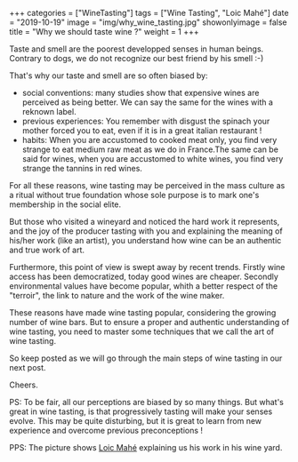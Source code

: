 +++
categories = ["WineTasting"]
tags = ["Wine Tasting", "Loic Mahé"]
date = "2019-10-19"
image = "img/why_wine_tasting.jpg"
showonlyimage = false
title = "Why we should taste wine ?"
weight = 1
+++

Taste and smell are the poorest developped senses in human beings. Contrary to dogs, we do not recognize our best friend by his smell :-)

That's why our taste and smell are so often biased by:

- social conventions: many studies show that expensive wines are perceived as being better. We can say the same for the wines with a reknown label.
- previous experiences: You remember with disgust the spinach your mother forced you to eat, even if it is in a great italian restaurant !
- habits: When you are accustomed to cooked meat only, you find very strange to eat medium raw meat as we do in France.The same can be said for wines, when you are accustomed to white wines, you find very strange the tannins in red wines.

For all these reasons, wine tasting may be perceived in the mass culture as a ritual without true foundation whose sole purpose is to mark one's membership in the social elite.

But those who visited a wineyard and noticed the hard work it represents, and the joy of the producer tasting with you and explaining the meaning of his/her work (like an artist), you understand how wine can be an authentic and true work of art.

Furthermore, this point of view is swept away by recent trends. Firstly wine access has been democratized, today good wines are cheaper. Secondly environmental values have become popular, whith a better respect of the "terroir", the link to nature and the work of the wine maker.

These reasons have made wine tasting popular, considering the growing number of wine bars. But to ensure a proper and authentic understanding of wine tasting, you need to master some techniques that we call the art of wine tasting.

So keep posted as we will go through the main steps of wine tasting in our next post.

Cheers.

PS: To be fair, all our perceptions are biased by so many things. But what's great in wine tasting, is that progressively tasting will make your senses evolve. This may be quite disturbing, but it is great to learn from new experience and overcome previous preconceptions !

PPS: The picture shows [Loic Mahé](http://loicmahe.fr/) explaining us his work in his wine yard.


